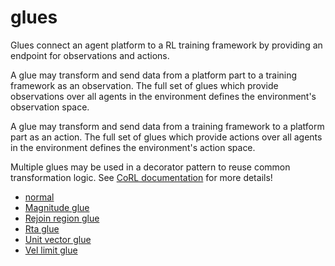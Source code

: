 # glues

Glues connect an agent platform to a RL training framework
by providing an endpoint for observations and actions.

A glue may transform and send data from a platform part
to a training framework as an observation. The full set of
glues which provide observations over all agents in the
environment defines the environment's observation space.

A glue may transform and send data from a training
framework to a platform part as an action. The full set
of glues which provide actions over all agents in the
environment defines the environment's action space.

Multiple glues may be used in a decorator pattern to 
reuse common transformation logic. See [CoRL
documentation](https://act3-rl.github.com/act3-ace/corl/reference/glues/__init__/) for more details!

- [normal](normal/index.md)
- [Magnitude glue](../../reference/glues/magnitude_glue.md)
- [Rejoin region glue](../../reference/glues/rejoin_region_glue.md)
- [Rta glue](../../reference/glues/rta_glue.md)
- [Unit vector glue](../../reference/glues/unit_vector_glue.md)
- [Vel limit glue](../../reference/glues/vel_limit_glue.md)
